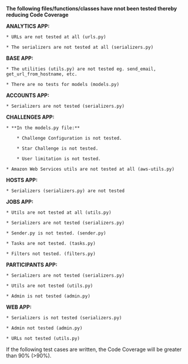 **The following files/functions/classes have nnot been tested thereby reducing Code Coverage**


**ANALYTICS APP:**

	* URLs are not tested at all (urls.py)
	
	* The serializers are not tested at all (serializers.py)


**BASE APP:**

	* The utilities (utils.py) are not tested eg. send_email, get_url_from_hostname, etc.
	
	* There are no tests for models (models.py)


**ACCOUNTS APP:**

	* Serializers are not tested (serializers.py)


**CHALLENGES APP:**

	* **In the models.py file:**
	
		* Challenge Configuration is not tested.
		
		* Star Challenge is not tested.
		
		* User limitation is not tested.

	* Amazon Web Services utils are not tested at all (aws-utils.py)


**HOSTS APP:**

	* Serializers (serializers.py) are not tested


**JOBS APP:**

	* Utils are not tested at all (utils.py)
	
	* Serializers are not tested (serializers.py)
	
	* Sender.py is not tested. (sender.py)
	
	* Tasks are not tested. (tasks.py)
	
	* Filters not tested. (filters.py)


**PARTICIPANTS APP:**

	* Serializers are not tested (serializers.py)
	
	* Utils are not tested (utils.py)
	
	* Admin is not tested (admin.py)


**WEB APP:**

	* Serializers is not tested (serializers.py)
	
	* Admin not tested (admin.py)
	
	* URLs not tested (utils.py)


If the following test cases are written, the Code Coverage will be greater than 90% (>90%).
